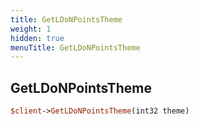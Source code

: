 ```yaml
---
title: GetLDoNPointsTheme
weight: 1
hidden: true
menuTitle: GetLDoNPointsTheme
---
```

## GetLDoNPointsTheme
```perl
$client->GetLDoNPointsTheme(int32 theme)
```
